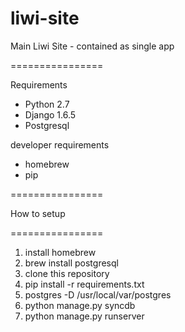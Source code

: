 liwi-site
=========

Main Liwi Site - contained as single app 

================

Requirements 

- Python 2.7
- Django 1.6.5
- Postgresql

developer requirements

- homebrew
- pip 

================

How to setup 

================

1. install homebrew 
2. brew install postgresql
3. clone this repository
4. pip install -r requirements.txt
5. postgres -D /usr/local/var/postgres
6. python manage.py syncdb
7. python manage.py runserver
